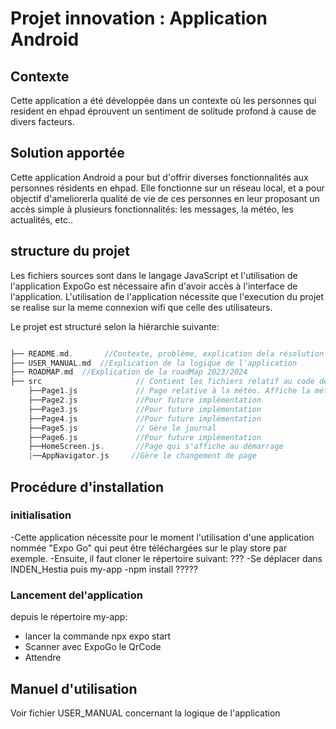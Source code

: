 
# Projet innovation : Application Android 

## Contexte 

Cette application a été développée dans un contexte où les personnes qui resident en ehpad éprouvent un sentiment de solitude profond à cause de divers facteurs.

## Solution apportée 
Cette application Android a pour but d'offrir diverses fonctionnalités aux personnes résidents en ehpad. Elle fonctionne sur un réseau local, et a pour objectif d'ameliorerla qualité de vie de ces personnes en leur proposant un accès simple à plusieurs fonctionnalités: les messages, la météo, les actualités, etc.. 


## structure du projet
Les fichiers sources sont dans le langage JavaScript et l'utilisation de l'application ExpoGo est nécessaire afin d'avoir accès à l'interface de l'application.
L'utilisation de l'application nécessite que l'execution du projet se realise sur la meme connexion wifi que celle des utilisateurs.

Le projet est structuré selon la hiérarchie suivante:
```c

├── README.md.       //Contexte, problème, explication dela résolution du problème.
├── USER_MANUAL.md  //Explication de la logique de l'application
├── ROADMAP.md  //Explication de la roadMap 2023/2024 
├── src                     // Contient les fichiers relatif au code de l'application
    ├──Page1.js             // Page relative à la météo. Affiche la météo de Rennes.
    ├──Page2.js             //Pour future implémentation 
    ├──Page3.js             //Pour future implémentation 
    ├──Page4.js             //Pour future implémentation 
    ├──Page5.js             // Gère le journal 
    ├──Page6.js             //Pour future implémentation
    ├──HomeScreen.js.       //Page qui s'affiche au démarrage
    |──AppNavigator.js     //Gère le changement de page
```

## Procédure d'installation
### initialisation 
-Cette application nécessite pour le moment l'utilisation d'une application nommée "Expo Go" qui peut être téléchargées sur le play store par exemple.
-Ensuite, il faut cloner le répertoire suivant: ???
-Se déplacer dans INDEN_Hestia puis my-app
-npm install ?????
### Lancement del'application 
depuis le répertoire my-app:
- lancer la commande npx expo start
- Scanner avec ExpoGo le QrCode
- Attendre



## Manuel d'utilisation
Voir fichier USER_MANUAL concernant la logique de l'application
